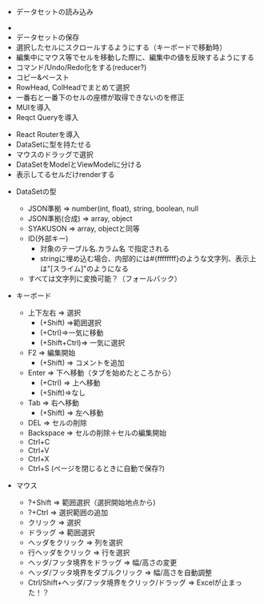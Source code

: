 - データセットの読み込み
* 
* データセットの保存
* 選択したセルにスクロールするようにする（キーボードで移動時）
* 編集中にマウス等でセルを移動した際に、編集中の値を反映するようにする
* コマンド/Undo/Redo化をする(reducer?)
* コピー&ペースト
* RowHead, ColHeadでまとめて選択
* 一番右と一番下のセルの座標が取得できないのを修正
* MUIを導入
* Reqct Queryを導入

- React Routerを導入
- DataSetに型を持たせる
- マウスのドラッグで選択
- DataSetをModelとViewModelに分ける
- 表示してるセルだけrenderする

* DataSetの型
  * JSON準拠 => number(int, float), string, boolean, null
  * JSON準拠(合成) => array, object
  * SYAKUSON => array, objectと同等
  * ID(外部キー)
    * 対象のテーブル名.カラム名 で指定される
    * stringに埋め込む場合、内部的には#{ffffffff}のような文字列、表示上は"[スライム]"のようになる
  * すべては文字列に変換可能？（フォールバック）

* キーボード
  - 上下左右 => 選択
    * (+Shift) =>範囲選択
    * (+Ctrl)=>一気に移動
    * (+Shift+Ctrl)=> 一気に選択
  * F2 => 編集開始
    * (+Shift) => コメントを追加
  - Enter => 下へ移動（タブを始めたところから） 
    * (+Ctrl) => 上へ移動 
    * (+Shift)=>なし
  * Tab => 右へ移動
    * (+Shift) => 左へ移動
  * DEL => セルの削除
  * Backspace => セルの削除＋セルの編集開始
  * Ctrl+C
  * Ctrl+V
  * Ctrl+X
  * Ctrl+S (ページを閉じるときに自動で保存?)
* マウス
  * ?+Shift => 範囲選択（選択開始地点から)
  * ?+Ctrl => 選択範囲の追加
  - クリック => 選択
  * ドラッグ => 範囲選択
  * ヘッダをクリック => 列を選択
  * 行ヘッダをクリック => 行を選択
  * ヘッダ/フッタ境界をドラッグ => 幅/高さの変更
  * ヘッダ/フッタ境界をダブルクリック => 幅/高さを自動調整
  * Ctrl/Shift+ヘッダ/フッタ境界をクリック/ドラッグ => Excelが止まった！？
